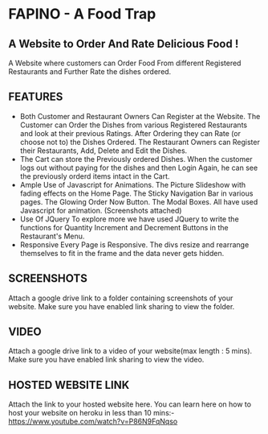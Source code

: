 # FAPINO - A Food Trap

## A Website to Order And Rate Delicious Food !

A Website where customers can Order Food From different Registered Restaurants and Further Rate the dishes ordered.

## FEATURES

* Both Customer and Restaurant Owners Can Register at the Website.
  The Customer can Order the Dishes from various Registered Restaurants and look at their previous Ratings. After Ordering they can Rate   (or choose not to) the Dishes Ordered.
  The Restaurant Owners can Register their Restaurants, Add, Delete and Edit the Dishes.
* The Cart can store the Previously ordered Dishes.
  When the customer logs out without paying for the dishes and then Login Again, he can see the previously orderd items intact in the     Cart.
* Ample Use of Javascript for Animations.
  The Picture Slideshow with fading effects on the Home Page. The Sticky Navigation Bar in various pages. The Glowing Order Now Button.   The Modal Boxes. All have used Javascript for animation. (Screenshots attached)
* Use Of JQuery
  To explore more we have used JQuery to write the functions for Quantity Increment and Decrement Buttons in the Restaurant's Menu.
* Responsive
  Every Page is Responsive. The divs resize and rearrange themselves to fit in the frame and the data never gets hidden.


## SCREENSHOTS

Attach a google drive link to a folder containing screenshots of your website. Make sure you have enabled link sharing to view the folder.

## VIDEO

Attach a google drive link to a video of your website(max length : 5 mins). Make sure you have enabled link sharing to view the video.

## HOSTED WEBSITE LINK

Attach the link to your hosted website here. You can learn here on how to host your website on heroku in less than 10 mins:- https://www.youtube.com/watch?v=P86N9FqNqso


